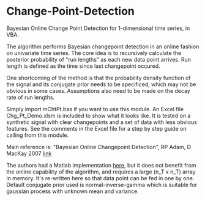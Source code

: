 # Change-Point-Detection
Bayesian Online Change Point Detection for 1-dimensional time series, in VBA.

The algorithm performs Bayesian changepoint detection in an online fashion on univariate time series. The core idea is to recursively calculate the posterior probability of "run lengths" as each new data point arrives. Run length is defined as the time since last changepoint occured.

One shortcoming of the method is that the probability density function of the signal and its conjugate prior needs to be specificed, which may not be obvious in some cases. Assumptions also need to be made on the decay rate of run lengths.

Simply import mChtPt.bas if you want to use this module. An Excel file Chg_Pt_Demo.xlsm is included to show what it looks like.
It is tested on a synthetic signal with clear changepoints and a set of data with less obvious features. See the comments in the Excel file for a step by step guide on calling from this module.

Main reference is: "Bayesian Online Changepoint Detection", RP Adam, D MacKay 2007 [link](https://arxiv.org/abs/0710.3742)

The authors had a Matlab implementation [here](http://hips.seas.harvard.edu/content/bayesian-online-changepoint-detection),
but it does not benefit from the online capability of the algorithm, and requires a large (n_T x n_T) array in memory. It's re-written here so that data point can be fed in one by one. Default conjugate prior used is normal-inverse-gamma which is suitable for gaussian process with unknown mean and variance.
